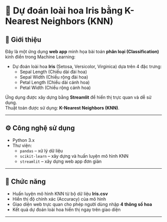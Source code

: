 # 🌸 Dự đoán loài hoa Iris bằng K-Nearest Neighbors (KNN)

## 📌 Giới thiệu
Đây là một ứng dụng **web app** minh họa bài toán **phân loại (Classification)** kinh điển trong Machine Learning:  
- Dự đoán loài hoa **Iris** (Setosa, Versicolor, Virginica) dựa trên 4 đặc trưng:
  - Sepal Length (Chiều dài đài hoa)
  - Sepal Width (Chiều rộng đài hoa)
  - Petal Length (Chiều dài cánh hoa)
  - Petal Width (Chiều rộng cánh hoa)

Ứng dụng được xây dựng bằng **Streamlit** để hiển thị trực quan và dễ sử dụng.  
Thuật toán được sử dụng: **K-Nearest Neighbors (KNN)**.  

---

## ⚙️ Công nghệ sử dụng
- Python 3.x  
- Thư viện:
  - `pandas` – xử lý dữ liệu
  - `scikit-learn` – xây dựng và huấn luyện mô hình KNN
  - `streamlit` – xây dựng web app đơn giản

---

## 🚀 Chức năng
- Huấn luyện mô hình KNN từ bộ dữ liệu **Iris.csv**  
- Hiển thị độ chính xác (Accuracy) của mô hình  
- Giao diện web trực quan cho phép người dùng nhập **4 thông số hoa**  
- Kết quả dự đoán loài hoa hiển thị ngay trên giao diện  

---
